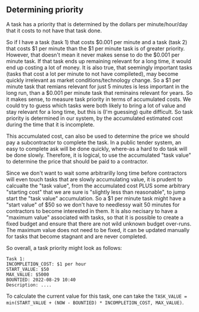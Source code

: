 Determining priority
-------------------------

A task has a priority that is determined by the dollars per minute/hour/day that it costs to not have that task done.

So if I have a task (task 1) that costs $0.001 per minute and a task (task 2) that costs $1 per minute than the $1 per minute task is of greater priority. However, that doesn't mean it never makes sense to do the $0.001 per minute task. If that task ends up remaining relevant for a long time, it would end up costing a lot of money. It is also true, that seemingly important tasks (tasks that cost a lot per minute to not have compileted), may become quickly irrelevant as market conditions/technology change. So a $1 per minute task that remians relevant for just 5 minutes is less important in the long run, than a $0.001 per minute task that reminains relevant for years. So it makes sense, to measure task priority in terms of accumulated costs. We could try to guess which tasks were both likely to bring a lot of value and stay relevant for a long time, but this is (I'm guessing) quite difficult. So task priority is determined in our system, by the accumulated estimated cost during the time that it is incomplete.

This accumulated cost, can also be used to determine the price we should pay a subcontractor to complete the task. In a public tender system, an easy to complete ask will be done quickly, where-as a hard to do task will be done slowly. Therefore, it is logical, to use the accumulated "task value" to determine the price that should be paid to a contractor.

Since we don't want to wait some arbitrarilly long time before contractors will even touch tasks that are slowly accumulating value, it is prudent to calcualte the "task value", from the accumulated cost PLUS some arbitrary "starting cost" that we are sure is "slightly less than reasonable", to jump start the "task value" accumulation. So a $1 per minute task might have a "start value" of $50 so we don't have to needlessy wait 50 minutes for contractors to become interested in them. It is also necisary to have a "maximum value" associated with tasks, so that it is possible to create a fixed budget and ensure that there are not wild unknown budget over-runs. The maximum value does not need to be fixed, it can be updated manually for tasks that become stagnant and are never completed.

So overall, a task priority might look as follows:

```
Task 1:
INCOMPLETION_COST: $1 per hour
START_VALUE: $50
MAX_VALUE: $5000
BOUNTIED: 2022-08-29 10:40
Description: ....
```

To calculate the current value for this task, one can take the `TASK_VALUE = min(START_VALUE + (NOW - BOUNTIED) * INCOMPLETION_COST, MAX_VALUE)`.
